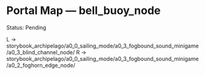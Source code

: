 # Portal Map — bell_buoy_node

Status: Pending

L → storybook_archipelago/a0_0_sailing_mode/a0_3_fogbound_sound_minigame/a0_3_blind_channel_node/
R → storybook_archipelago/a0_0_sailing_mode/a0_3_fogbound_sound_minigame/a0_2_foghorn_edge_node/
